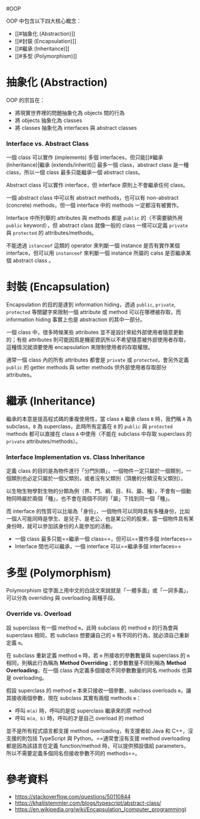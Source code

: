 #OOP

OOP 中包含以下四大核心概念：

- [[#抽象化 (Abstraction)]]
- [[#封裝 (Encapsulation)]]
- [[#繼承 (Inheritance)]]
- [[#多型 (Polymorphism)]]

# 抽象化 (Abstraction)

OOP 的宗旨在：

- 將現實世界裡的問題抽象化為 objects 間的行為
- 將 objects 抽象化為 classes
- 將 classes 抽象化為 interfaces 與 abstract classes

### Interface vs. Abstract Class

一個 class 可以實作 (implements) 多個 interfaces，但只能[[#繼承 (Inheritance)|繼承 (extends/inherit)]] 最多一個 class，abstract class 是一種 class，所以一個 class 最多只能繼承一個 abstract class。

Abstract class 可以實作 interface，但 interface 原則上不會繼承任何 class。

一個 abstract class 中可以有 abstract methods，也可以有 non-abstract (concrete) methods，但一個 interface 中的 methods 一定都沒有被實作。

Interface 中所列舉的 attributes 與 methods 都是 `public` 的（不需要額外用 `public` keyword），但 abstract class 就像一般的 class 一樣可以定義 `private` 與 `protected` 的 attributes/methods。

不能透過 `istanceof` 這類的 operator 來判斷一個 instance 是否有實作某個 interface，但可以用 `instanceof` 來判斷一個 instance 所屬的 calss 是否繼承某個 abstract class 。

# 封裝 (Encapsulation)

Encapsulation 的目的是達到 information hiding，透過 `public`, `private`, `protected` 等關鍵字來限制一個 attribute 或 method 可以在哪裡被存取，而 information hiding 事實上也是 abstraction 的其中一部分。

一個 class 中，很多時候某些 attributes 並不是設計來給外部使用者隨意更動的；有些 attributes 則可能因爲是機密資訊所以不希望隨意被外部使用者存取，這種情況就須要使用 encapsulation 來限制使用者的存取權限。

通常一個 class 內的所有 attributes 都會是 `private` 或 `protected`，會另外定義 `public` 的 getter methods 與 setter methods 供外部使用者存取部分 attributes。

# 繼承 (Inheritance)

繼承的本意是提高程式碼的重複使用性，當 class `A` 繼承 class `B` 時，我們稱 `A` 為 subclass，`B` 為 superclass，此時所有定義在 `B` 的 `public` 與 `protected` methods 都可以直接在 class `A` 中使用（不能在 subclass 中存取 superclass 的 `private` attributes/methods）。

### Interface Implementation vs. Class Inheritance

定義 class 的目的是為物件進行「分門別類」，一個物件一定只屬於一個類別，一個類別也必定只屬於一個父類別，或者沒有父類別（頂層的分類沒有父類別）。

以生物生物學對生物的分類為例（界、門、綱、目、科、屬、種），不會有一個動物同時屬於兩個「種」，也不會在兩個不同的「屬」下找到同一個「種」。

而 interface 的性質可以比喻為「身份」，一個物件可以同時具有多種身份，比如一個人可能同時是學生、是兒子、是老公，也是某公司的股東，當一個物件具有某身份時，就可以參加該身份的人能參加的活動。

- 一個 class 最多只能==繼承一個 class==，但可以==實作多個 interfaces==
- Interface 間也可以繼承，一個 interface 可以==繼承多個 interfaces==

# 多型 (Polymorphism)

Polymorphism 從字面上用中文的白話文來說就是「一體多面」或「一詞多義」，可以分為 overriding 與 overloading 兩種手段。

### Override vs. Overload

設 superclass 有一個 method `m`，此時 subclass 的 method `m` 的行為會與 superclass 相同，若 subclass 想要讓自己的 `m` 有不同的行為，就必須自己重新定義 `m`。

在 subclass 重新定義 method `m` 時，若 `m` 所接收的參數數量與 superclass 的 `m` 相同，則稱此行為稱為 **Method Overriding**；若參數數量不同則稱為 **Method Overloading**，在一個 class 內定義多個接收不同參數數量的同名 methods 也算是 overloading。

假設 superclass 的 method `m` 本來只接收一個參數，subclass overloads `m`，讓其接收兩個參數，現在 subclass 其實有兩個 methods `m`：

- 呼叫 `m(a)` 時，呼叫的是從 superclass 繼承來的原 method
- 呼叫 `m(a, b)` 時，呼叫的才是自己 overload 的 method

並不是所有程式語言都支援 method overloading，有支援者如 Java 和 C++，沒支援的則包括 TypeScript 與 Python。==通常會沒有支援 method overloading 都是因為該語言在定義 function/method 時，可以提供預設值給 parameters，所以不需要定義多個同名但接收參數不同的 methods==。

# 參考資料

- <https://stackoverflow.com/questions/50110844>
- <https://khalilstemmler.com/blogs/typescript/abstract-class/>
- <https://en.wikipedia.org/wiki/Encapsulation_(computer_programming)>
